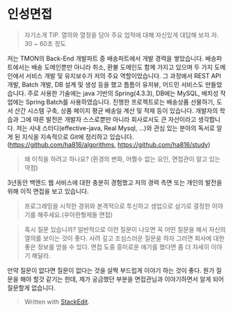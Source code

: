 # 인성면접

> 자기소개
> TIP. 열의와 열정을 담아 주요 업적에 대해 자신있게 대답해 보자.자. 30 ~ 60초 정도

저는 TMON의 Back-End 개발파트 중 배송파트에서 개발 경력을 쌓았습니다. 배송파트에서는 배송 도메인뿐만 아니라 취소, 환불 도메인도 함께 가지고 있으며 두 가지 도메인에서 서비스 개발 및 유지보수가 저의 주요 역할이었습니다. 그 과정에서 REST API 개발, Batch 개발, DB 설계 및 생성 등을 했고 틈틈이 유저뷰, 어드민 서비스도 만들었습니다.
주로 사용한 기술에는 java 기반의 Spring(4.3.3), DB에는 MySQL, 배치성 작업에는 Spring Batch를 사용하였습니다. 진행한 프로젝트로는 배송상품 선물하기, 도서 산간 시스템 구축, 상품 페이지 평균 배송일 계산 및 적재 등이 있습니다.
개발자의 학습과 그에 따른 발전은 개발자 스스로뿐만 아니라 회사로서도 큰 자산이라고 생각합니다. 저는 사내 스터디(effective-java, Real Mysql, ...)와 관심 있는 분야의 독서로 알게 된 지식을 지속적으로 Git에 정리하고 있습니다. (https://github.com/ha816/algorithms, https://github.com/ha816/study)


> 왜 이직을 하려고 하나요? (환경의 변화, 어쩔수 없는 요인, 면접관이 알고 있는 약점)

3년동안 백엔드 웹 서비스에 대한 충분히 경험했고 저의 경력 측면 또는 개인의 발전을 위해 이직 면접을 보고 있습니다.

>프로그래밍을 시작한 경위와 본격적으로 투신하고 생업으로 삼기로 결정한 이야기를 해주세요.(우아한형제들 면접)
>


> 혹시 질문 있습니까?
> 일반적으로 이런 질문이 나오면 꼭 어떤 질문을 해서 자신의 열의를 보이는 것이 좋다. 
> 사려 깊고 조심스러운 질문을 하자 그러면 회사에 대한 좋은 정보를 얻을 수 있다. 면접 도중 흥미로운 애기를 했다면 좀 더 자세히 이야기 해달라. 

만약 질문이 없다면 질문이 없다는 것을 살짝 부드럽게 이야기 하는 것이 좋다. 뭔가 질문을 해야 할것 같기는 한데, 제가 궁금했던 부분을 면접관님과 이야기하면서 알게 되어 질문할게 없습니다. 






> Written with [StackEdit](https://stackedit.io/).
<!--stackedit_data:
eyJoaXN0b3J5IjpbMTQ0MzMzMjA3NCwzMjY3MjgyMjgsMzM2MD
g2Mzg0LDE5MTgxMTYyNDIsMTM4ODA0MzcxOCwtMjEzNDg2NDA3
NCwtMTE0MDA3Njg2MywyMTQwNzQzNzA1LDIwMzEzOTc0NiwtMj
AyMTc3MDMzNywtMTk5NDY4NTQ1MywtNTg0MTMyOCwtOTcwNjYw
NzVdfQ==
-->